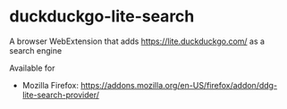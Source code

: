 # duckduckgo-lite-search
A browser WebExtension that adds https://lite.duckduckgo.com/ as a search engine

Available for
- Mozilla Firefox: https://addons.mozilla.org/en-US/firefox/addon/ddg-lite-search-provider/
